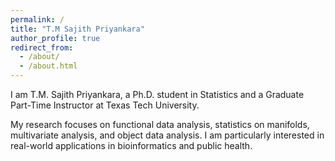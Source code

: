 ```yaml
---
permalink: /
title: "T.M Sajith Priyankara"
author_profile: true
redirect_from: 
  - /about/
  - /about.html
---
```


I am T.M. Sajith Priyankara, a Ph.D. student in Statistics and a Graduate Part-Time Instructor at Texas Tech University. 

My research focuses on functional data analysis, statistics on manifolds, multivariate analysis, and object data analysis. I am particularly interested in real-world applications in bioinformatics and public health.


